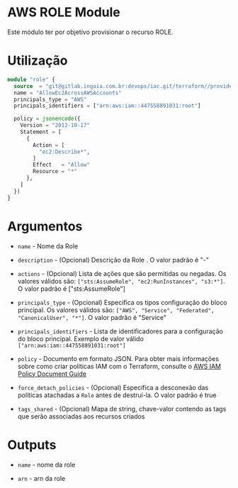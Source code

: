 # AWS ROLE Module

Este módulo ter por objetivo provisionar o recurso ROLE.

# Utilização

```terraform
module "role" {
  source  = "git@gitlab.ingaia.com.br:devops/iac.git/terraform//providers/aws/role"
  name = "AllowEc2AcrossAWSAccounts"
  principals_type = "AWS"
  principals_identifiers = ["arn:aws:iam::447558891031:root"]

  policy = jsonencode({
    Version = "2012-10-17"
    Statement = [
      {
        Action = [
          "ec2:Describe*",
        ]
        Effect   = "Allow"
        Resource = "*"
      },
    ]
  })
}
```

# Argumentos

* `name` - Nome da Role

* `description` - (Opcional) Descrição da Role . O valor padrão é "-"

* `actions` - (Opcional) Lista de ações que são permitidas ou negadas. Os valores válidos são: `["sts:AssumeRole", "ec2:RunInstances", "s3:*"]`. O valor padrão é ["sts:AssumeRole"]

* `principals_type` - (Opcional) Especifica os tipos configuração do bloco principal. Os valores válidos são: `["AWS", "Service", "Federated", "CanonicalUser", "*"]`. O valor padrão é "Service"

* `principals_identifiers` - Lista de identificadores para a configuração do bloco principal. Exemplo de valor válido `["arn:aws:iam::447558891031:root"]`

* `policy` - Documento em formato JSON. Para obter mais informações sobre como criar políticas IAM com o Terraform, consulte o [AWS IAM Policy Document Guide](https://learn.hashicorp.com/terraform/aws/iam-policy?_ga=2.114661262.86319101.1627300323-1996858497.1624287519)

* `force_detach_policies` - (Opcional) Especifica a desconexão das políticas atachadas a `Role` antes de destruí-la. O valor padrão é true

* `tags_shared` - (Opcional) Mapa de string, chave-valor contendo as tags que serão associadas aos recursos criados

# Outputs

* `name` - nome da role

* `arn` - arn da role
